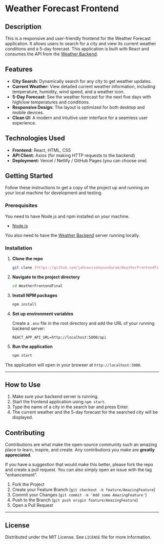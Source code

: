 # Weather Forecast Frontend

## Description

This is a responsive and user-friendly frontend for the Weather Forecast application. It allows users to search for a city and view its current weather conditions and a 5-day forecast. This application is built with React and consumes the API from the [Weather Backend](https://github.com/jahnavisomasundaram/WeatherBackend).

## Features

* **City Search:** Dynamically search for any city to get weather updates.
* **Current Weather:** View detailed current weather information, including temperature, humidity, wind speed, and a weather icon.
* **5-Day Forecast:** See the weather forecast for the next five days with high/low temperatures and conditions.
* **Responsive Design:** The layout is optimized for both desktop and mobile devices.
* **Clean UI:** A modern and intuitive user interface for a seamless user experience.

## Technologies Used

* **Frontend:** React, HTML, CSS
* **API Client:** Axios (for making HTTP requests to the backend)
* **Deployment:** Vercel / Netlify / GitHub Pages (you can choose one)

## Getting Started

Follow these instructions to get a copy of the project up and running on your local machine for development and testing.

### Prerequisites

You need to have Node.js and npm installed on your machine.
* [Node.js](https://nodejs.org/)

You also need to have the [Weather Backend](https://github.com/jahnavisomasundaram/WeatherBackend) server running locally.

### Installation

1.  **Clone the repo**
    ```sh
    git clone [https://github.com/jahnavisomasundaram/WeatherFrontendFinal.git](https://github.com/jahnavisomasundaram/WeatherFrontendFinal.git)
    ```
2.  **Navigate to the project directory**
    ```sh
    cd WeatherFrontendFinal
    ```
3.  **Install NPM packages**
    ```sh
    npm install
    ```
4.  **Set up environment variables**

    Create a `.env` file in the root directory and add the URL of your running backend server:

    ```
    REACT_APP_API_URL=http://localhost:5000/api
    ```
5.  **Run the application**
    ```sh
    npm start
    ```

The application will open in your browser at `http://localhost:3000`.

---

## How to Use

1.  Make sure your backend server is running.
2.  Start the frontend application using `npm start`.
3.  Type the name of a city in the search bar and press Enter.
4.  The current weather and the 5-day forecast for the searched city will be displayed.

## Contributing

Contributions are what make the open-source community such an amazing place to learn, inspire, and create. Any contributions you make are **greatly appreciated**.

If you have a suggestion that would make this better, please fork the repo and create a pull request. You can also simply open an issue with the tag "enhancement".

1.  Fork the Project
2.  Create your Feature Branch (`git checkout -b feature/AmazingFeature`)
3.  Commit your Changes (`git commit -m 'Add some AmazingFeature'`)
4.  Push to the Branch (`git push origin feature/AmazingFeature`)
5.  Open a Pull Request

---

## License

Distributed under the MIT License. See `LICENSE` file for more information.
